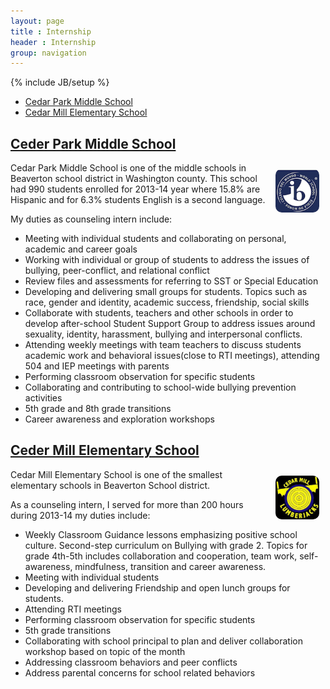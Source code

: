 ```yaml
---
layout: page
title : Internship
header : Internship
group: navigation
---
```

{% include JB/setup %}

* [Cedar Park Middle School](#ceder-park-middle-school)
* [Cedar Mill Elementary School](#ceder-mill-elementary-school)

## [Ceder Park Middle School]()

<img src="/images/ceder-park-middle.png" alt="Ceder Park" style="float:right; width: 70px;
    -webkit-border-radius: 10px;
    -moz-border-radius: 10px;
    border-radius: 10px;
    margin: 10px 10px 10px 10px;
"/> Cedar Park Middle School is one of the middle schools in Beaverton school district in Washington county. This school had 990 students enrolled for 2013-14 year where 15.8% are Hispanic and for 6.3% students English is a second language.
  
My duties as counseling intern include:

* Meeting with individual students and collaborating on personal, academic and career goals
* Working with individual or group of students to address the issues of bullying, peer-conflict, and relational conflict
* Review files and assessments for referring to SST or Special Education
* Developing and delivering small groups for students. Topics such as race, gender and identity, academic success, friendship, social skills
* Collaborate with students, teachers and other schools in order to develop after-school Student Support Group to address issues around sexuality, identity, harassment, bullying and interpersonal conflicts. 
* Attending weekly meetings with team teachers to discuss students academic work and behavioral issues(close to RTI meetings), attending 504 and IEP meetings with parents
*  Performing classroom observation for specific students
* Collaborating and contributing to school-wide bullying prevention activities
* 5th grade and 8th grade transitions
* Career awareness and exploration workshops

## [Ceder Mill Elementary School]()

<img src="/images/ceder-mills-elementary.jpg" alt="Ceder Mill" style="float:right; width: 70px;
    -webkit-border-radius: 10px;
    -moz-border-radius: 10px;
    border-radius: 10px;
    margin: 10px 10px 10px 10px;
"/> Cedar Mill Elementary School is one of the smallest elementary schools in Beaverton School district. 

As a counseling intern, I served for more than 200 hours during 2013-14 my duties include:

* Weekly Classroom Guidance lessons emphasizing positive school culture. Second-step curriculum on Bullying with grade 2. Topics for grade 4th-5th includes collaboration and cooperation, team work, self-awareness, mindfulness, transition and career awareness. 
* Meeting with individual students 
* Developing and delivering Friendship and open lunch groups for students. 
* Attending RTI meetings
* Performing classroom observation for specific students
* 5th grade transitions
* Collaborating with school principal to plan and deliver collaboration workshop based on topic of the month
* Addressing classroom behaviors and peer conflicts
* Address parental concerns for school related behaviors

